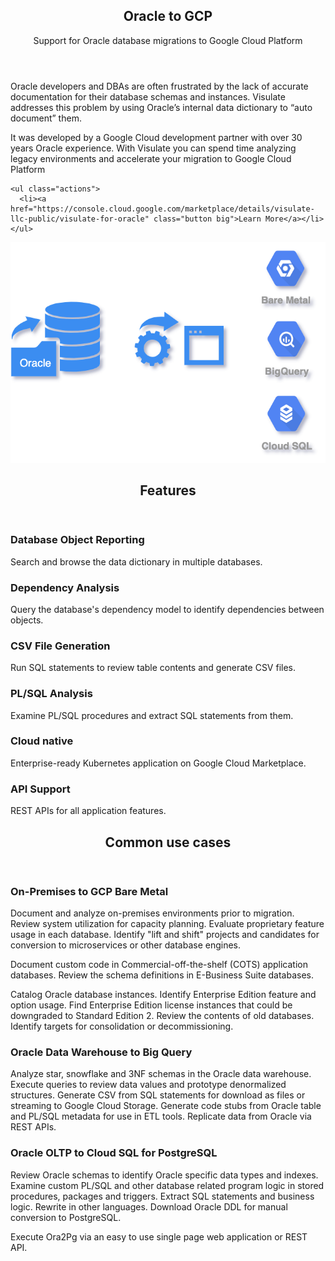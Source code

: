 <div>
<!-- Banner -->
<section id="banner">
  <div class="content">
    <header>
      <h1>Oracle to GCP</h1>
      <p>Support for Oracle database migrations to Google Cloud Platform</p>
    </header>
    <p>Oracle developers and DBAs are often frustrated by the lack of accurate documentation for their database schemas and instances. Visulate addresses this problem by using Oracle’s internal data dictionary to “auto document” them.</p>
    <p>It was developed by a Google Cloud development partner with over 30 years Oracle experience. With Visulate you can spend time analyzing legacy environments and accelerate your migration to Google Cloud Platform</p>

    <ul class="actions">
      <li><a href="https://console.cloud.google.com/marketplace/details/visulate-llc-public/visulate-for-oracle" class="button big">Learn More</a></li>
    </ul>
  </div>
  <span class="image">
    <img src="images/visulate-for-oracle.png" alt="Visulate for Oracle" style="height: auto"/>
  </span>
</section>

<!-- Section -->
  <section>
    <header class="major">
      <h2>Features</h2>
    </header>
    <div class="features">
      <article>
        <span class="icon solid fa-database"></span>
        <div class="content">
          <h3>Database Object Reporting</h3>
          <p>Search and browse the data dictionary in multiple databases.</p>
        </div>
      </article>
      <article>
        <span class="icon solid fa-sitemap"></span>
        <div class="content">
          <h3>Dependency Analysis</h3>
         <p>Query the database's dependency model to identify dependencies between objects.</p>
        </div>
      </article>
      <article>
        <span class="icon solid fa-file"></span>
        <div class="content">
          <h3>CSV File Generation</h3>
          <p>Run SQL statements to review table contents and generate CSV files.</p>
        </div>
      </article>
      <article>
        <span class="icon solid fa-search"></span>
        <div class="content">
          <h3>PL/SQL Analysis</h3>
          <p>Examine PL/SQL procedures and extract SQL statements from them.</p>
        </div>
      </article>
            <article>
        <span class="icon solid fa-cloud"></span>
        <div class="content">
          <h3>Cloud native</h3>
          <p>Enterprise-ready Kubernetes application on Google Cloud Marketplace.</p>
        </div>
      </article>
      <article>
        <span class="icon solid fa-wrench"></span>
        <div class="content">
          <h3>API Support</h3>
          <p>REST APIs for all application features.</p>
        </div>
      </article>
    </div>
  </section>
</div>
<div>
  <header class="major">
    <h2>Common use cases</h2>
  </header>
</div>

### On-Premises to GCP Bare Metal

Document and analyze on-premises environments prior to migration. Review system utilization for capacity planning. Evaluate proprietary feature usage in each database. Identify "lift and shift" projects and candidates for conversion to microservices or other database engines.

Document custom code in Commercial-off-the-shelf (COTS) application databases. Review the schema definitions in E-Business Suite databases.

Catalog Oracle database instances. Identify Enterprise Edition feature and option usage. Find Enterprise Edition license instances that could be downgraded to Standard Edition 2. Review the contents of old databases. Identify targets for consolidation or decommissioning.

### Oracle Data Warehouse to Big Query

Analyze star, snowflake and 3NF schemas in the Oracle data warehouse. Execute queries to review data values and prototype denormalized structures. Generate CSV from SQL statements for download as files or streaming to Google Cloud Storage. Generate code stubs from Oracle table and PL/SQL metadata for use in ETL tools. Replicate data from Oracle via REST APIs.

### Oracle OLTP to Cloud SQL for PostgreSQL

Review Oracle schemas to identify Oracle specific data types and indexes. Examine custom PL/SQL and other database related program logic in stored procedures, packages and triggers. Extract SQL statements and business logic. Rewrite in other languages. Download Oracle DDL for manual conversion to PostgreSQL.

Execute Ora2Pg via an easy to use single page web application or REST API.
